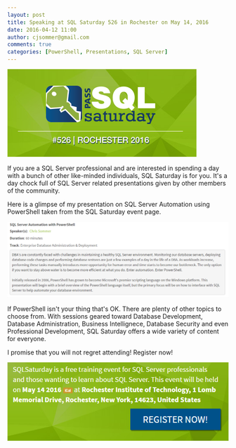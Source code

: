 ```yaml
---
layout: post
title: Speaking at SQL Saturday 526 in Rochester on May 14, 2016
date: 2016-04-12 11:00
author: cjsommer@gmail.com
comments: true
categories: [PowerShell, Presentations, SQL Server]
---
```

<a href="http://www.sqlsaturday.com/526/EventHome.aspx" target="_blank">
<img alt='' class='alignnone size-full wp-image-1250 ' src='/img/2016/04/img_570cf46eed29e.png' />
</a>

If you are a SQL Server professional and are interested in spending a day with a bunch of other like-minded individuals, SQL Saturday is for you. It's a day chock full of SQL Server related presentations given by other members of the community. 

Here is a glimpse of my presentation on SQL Server Automation using PowerShell taken from the SQL Saturday event page.

<img alt='' class='alignnone size-full wp-image-1251 ' src='/img/2016/04/img_570cf49b01b34.png' />

If PowerShell isn't your thing that's OK. There are plenty of other topics to choose from. With sessions geared toward Database Development, Database Administration, Business Intellignece, Database Security and even Professional Development, SQL Saturday offers a wide variety of content for everyone. 

I promise that you will not regret attending! Register now! 

<a href="https://www.sqlsaturday.com/526/registernow.aspx" target="_blank">
<img alt='' class='alignnone size-full wp-image-1252 ' src='/img/2016/04/img_570cf4c345f51.png' />
</a>
